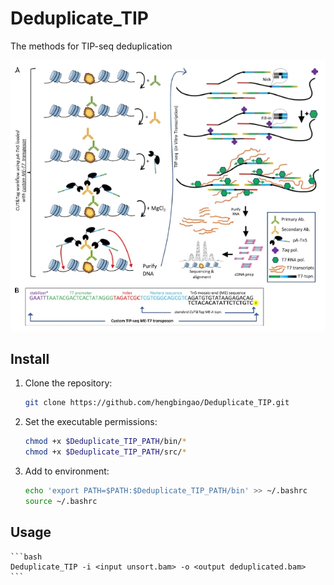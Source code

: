 # Deduplicate_TIP
The methods for TIP-seq deduplication

![TIP-seq](https://github.com/hengbingao/Deduplicate_TIP/blob/main/png/Bulk_TIP-seq.png)


## **Install**

1. Clone the repository:

    ```bash
    git clone https://github.com/hengbingao/Deduplicate_TIP.git
    ```

2. Set the executable permissions:

    ```bash
    chmod +x $Deduplicate_TIP_PATH/bin/*
    chmod +x $Deduplicate_TIP_PATH/src/*
    ```

3. Add to environment:

    ```bash
    echo 'export PATH=$PATH:$Deduplicate_TIP_PATH/bin' >> ~/.bashrc
    source ~/.bashrc
    ```
## **Usage**
    ```bash
    Deduplicate_TIP -i <input unsort.bam> -o <output deduplicated.bam> 
    ```

